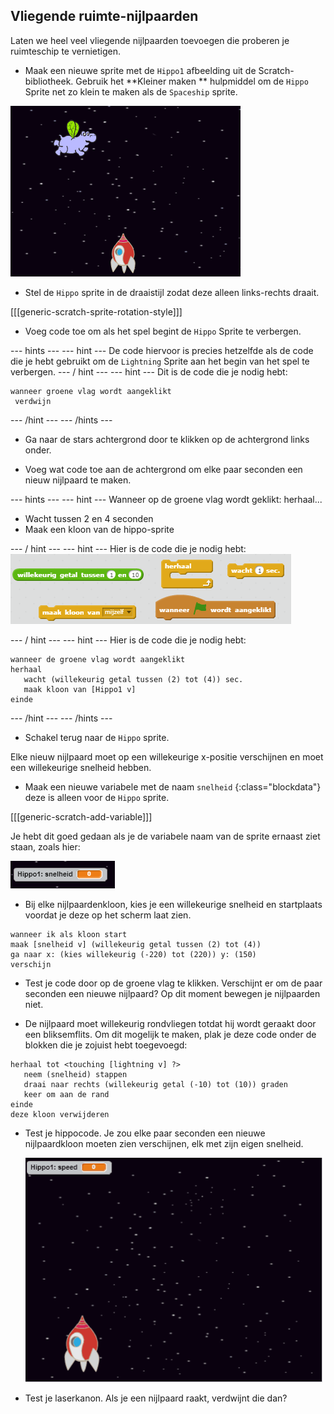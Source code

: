 ## Vliegende ruimte-nijlpaarden

Laten we heel veel vliegende nijlpaarden toevoegen die proberen je ruimteschip te vernietigen.

+ Maak een nieuwe sprite met de `Hippo1` afbeelding uit de Scratch-bibliotheek. Gebruik het **Kleiner maken ** hulpmiddel om de `Hippo` Sprite net zo klein te maken als de `Spaceship` sprite.

![screenshot](images/invaders-hippo.png)

+ Stel de `Hippo` sprite in de draaistijl zodat deze alleen links-rechts draait.

[[[generic-scratch-sprite-rotation-style]]]

+ Voeg code toe om als het spel begint de `Hippo` Sprite te verbergen.

--- hints --- --- hint --- De code hiervoor is precies hetzelfde als de code die je hebt gebruikt om de `Lightning` Sprite aan het begin van het spel te verbergen. --- / hint --- --- hint --- Dit is de code die je nodig hebt:

```blocks
wanneer groene vlag wordt aangeklikt 
 verdwijn
```

--- /hint --- --- /hints ---

+ Ga naar de stars achtergrond door te klikken op de achtergrond links onder.

+ Voeg wat code toe aan de achtergrond om elke paar seconden een nieuw nijlpaard te maken.

--- hints --- --- hint --- Wanneer op de groene vlag wordt geklikt: herhaal...

+ Wacht tussen 2 en 4 seconden
+ Maak een kloon van de hippo-sprite

--- / hint --- --- hint --- Hier is de code die je nodig hebt: ![Clone hippo hint](images/clone-hippo-hint.png)

--- / hint --- --- hint --- Hier is de code die je nodig hebt:

```blocks
wanneer de groene vlag wordt aangeklikt 
herhaal
   wacht (willekeurig getal tussen (2) tot (4)) sec.
   maak kloon van [Hippo1 v] 
einde
```

--- /hint --- --- /hints ---

+ Schakel terug naar de `Hippo` sprite.

Elke nieuw nijlpaard moet op een willekeurige x-positie verschijnen en moet een willekeurige snelheid hebben.

+ Maak een nieuwe variabele met de naam `snelheid` {:class="blockdata"} deze is alleen voor de `Hippo` sprite.

[[[generic-scratch-add-variable]]]

Je hebt dit goed gedaan als je de variabele naam van de sprite ernaast ziet staan, zoals hier:

![screenshot](images/invaders-var-test.png)

+ Bij elke nijlpaardenkloon, kies je een willekeurige snelheid en startplaats voordat je deze op het scherm laat zien.

```blocks
wanneer ik als kloon start
maak [snelheid v] (willekeurig getal tussen (2) tot (4)) 
ga naar x: (kies willekeurig (-220) tot (220)) y: (150) 
verschijn
```

+ Test je code door op de groene vlag te klikken. Verschijnt er om de paar seconden een nieuwe nijlpaard? Op dit moment bewegen je nijlpaarden niet.

+ De nijlpaard moet willekeurig rondvliegen totdat hij wordt geraakt door een bliksemflits. Om dit mogelijk te maken, plak je deze code onder de blokken die je zojuist hebt toegevoegd:

```blocks
herhaal tot <touching [lightning v] ?> 
   neem (snelheid) stappen
   draai naar rechts (willekeurig getal (-10) tot (10)) graden
   keer om aan de rand
einde
deze kloon verwijderen
```

+ Test je hippocode. Je zou elke paar seconden een nieuwe nijlpaardkloon moeten zien verschijnen, elk met zijn eigen snelheid.
    
    ![screenshot](images/hippo-clones.gif)

+ Test je laserkanon. Als je een nijlpaard raakt, verdwijnt die dan?